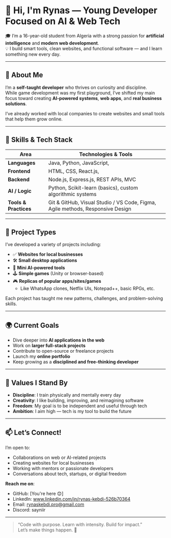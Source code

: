 # 👋 Hi, I'm Rynas — Young Developer Focused on AI & Web Tech

🎓 I’m a 16-year-old student from Algeria with a strong passion for **artificial intelligence** and **modern web development**.  
💡 I build smart tools, clean websites, and functional software — and I learn something new every day.

---

## 🚀 About Me

I’m a **self-taught developer** who thrives on curiosity and discipline.  
While game development was my first playground, I’ve shifted my main focus toward creating **AI-powered systems**, **web apps**, and **real business solutions**.

I’ve already worked with local companies to create websites and small tools that help them grow online.

---

## 💼 Skills & Tech Stack

| Area                 | Technologies & Tools                                                                 |
|----------------------|---------------------------------------------------------------------------------------|
| **Languages**        | Java, Python, JavaScript,                         |
| **Frontend**         | HTML, CSS, React.js,                                                |
| **Backend**          | Node.js, Express.js, REST APIs, MVC                                          |
| **AI / Logic**       | Python, Scikit-learn (basics), custom algorithmic systems                             |                                     |                                             |
| **Tools & Practices**| Git & GitHub, Visual Studio / VS Code, Figma, Agile methods, Responsive Design       |

---

## 📂 Project Types

I’ve developed a variety of projects including:
- ✅ **Websites for local businesses**
- 🛠️ **Small desktop applications**
- 🧠 **Mini AI-powered tools**
- 🕹️ **Simple games** (Unity or browser-based)
- 🎮 **Replicas of popular apps/sites/games**
  - Like WhatsApp clones, Netflix UIs, Notepad++, basic RPGs, etc.

Each project has taught me new patterns, challenges, and problem-solving skills.

---

## 🌍 Current Goals

- Dive deeper into **AI applications in the web**
- Work on **larger full-stack projects**
- Contribute to open-source or freelance projects
- Launch my **online portfolio**
- Keep growing as a **disciplined and free-thinking developer**

---

## 🧠 Values I Stand By

- **Discipline**: I train physically and mentally every day
- **Creativity**: I like building, improving, and reimagining software
- **Freedom**: My goal is to be independent and useful through tech
- **Ambition**: I aim high — tech is my tool to build the future

---

## 📫 Let’s Connect!

I’m open to:
- Collaborations on web or AI-related projects
- Creating websites for local businesses
- Working with mentors or passionate developers
- Conversations about tech, startups, or digital freedom

**Reach me on**:
- GitHub: [You're here 😊]  
- LinkedIn: www.linkedin.com/in/rynas-kebdi-526b70364  
- Email: rynaskebdi.pro@gmail.com
- Discord: sayniir

---

> “Code with purpose. Learn with intensity. Build for impact.”  
> Let’s make things happen. 🚀
